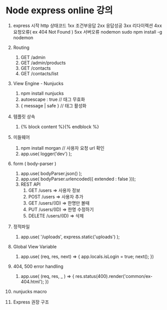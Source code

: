# Node express online 강의

1. express 시작
    http 상태코드
        1xx 조건부응답
        2xx 응답성공
        3xx 리다이렉션
        4xx 요청오류( ex 404 Not Found )
        5xx 서버오류
    nodemon
        sudo npm install -g nodemon
2. Routing
   1. GET /admin
   2. GET /admin/products
   3. GET /contacts
   4. GET /contacts/list

3. View Engine - Nunjucks
   1. npm install nunjucks
   2. autoescape : true // 태그 무효화
   3. { message | safe } // 태그 활성화

4. 템플릿 상속
   1. {% block content %}{% endblock %}

5. 미들웨어
   1. npm install morgan // 사용자 요청 url 확인
   2. app.use( logger('dev') );

6. form ( body-parser )
   1. app.use( bodyParser.json() );
   2. app.use( bodyParser.urlencoded({ extended : false }));
   3. REST API
      1. GET /users => 사용자 정보
      2. POST /users => 사용자 추가
      3. GET /users/(ID) => 한명만 볼때
      4. PUT /users/(ID) => 한명 수정하기
      5. DELETE /users/(ID) => 삭제

7. 정적파일
   1. app.use( '/uploads', express.static('uploads') );

8. Global View Variable
   1. app.use( (req, res, next) => {
        app.locals.isLogin = true;
         next();
      })

9. 404, 500 error handling
   1. app.use( (req, res, _ ) => {
         res.status(400).render('common/ex-404.html');
      })

10. nunjucks macro

11. Express 권장 구조